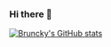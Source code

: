 ### Hi there 👋

[![Bruncky's GitHub stats](https://github-readme-stats.vercel.app/api?username=bruncky&count_private=true&show_icons=true&hide_border=true&theme=blueberry)](https://github.com/anuraghazra/github-readme-stats)

